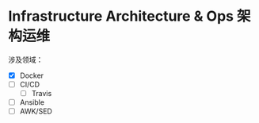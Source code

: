 # Infrastructure Architecture & Ops 架构运维
涉及领域：
- [x] Docker
- [ ] CI/CD
    - [ ] Travis
- [ ] Ansible
- [ ] AWK/SED